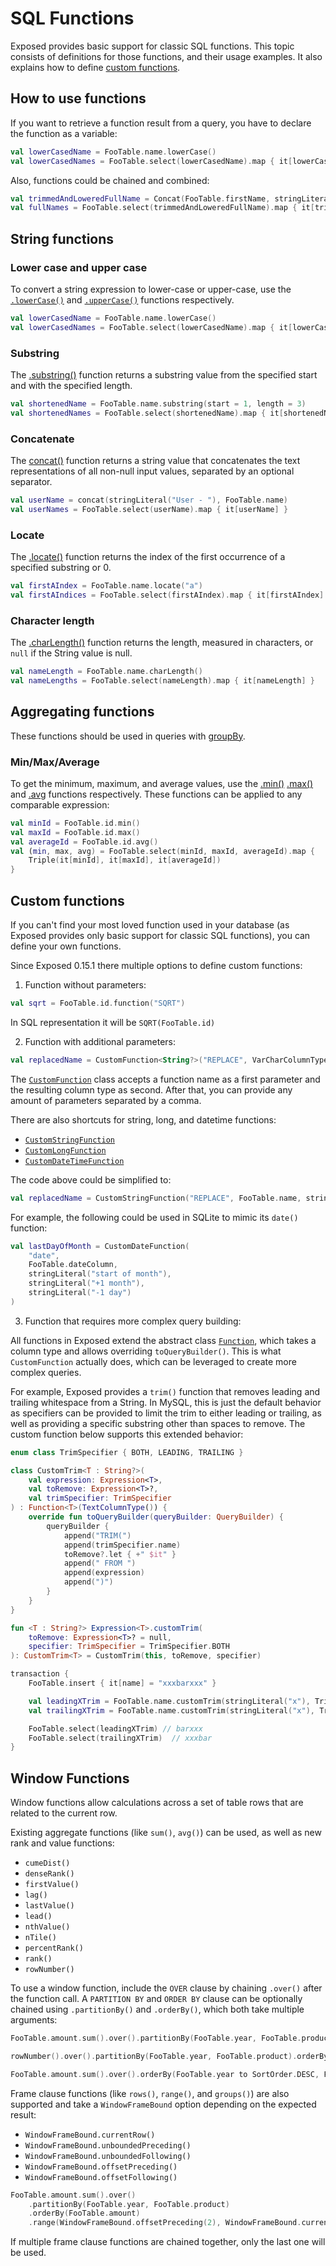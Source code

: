 <show-structure for="chapter,procedure" depth="2"/>

# SQL Functions

Exposed provides basic support for classic SQL functions. This topic consists of definitions for those functions, and their 
usage examples. It also explains how to define [custom functions](#custom-functions).

## How to use functions
If you want to retrieve a function result from a query, you have to declare the function as a variable:
```kotlin
val lowerCasedName = FooTable.name.lowerCase()
val lowerCasedNames = FooTable.select(lowerCasedName).map { it[lowerCasedName] }

``` 
Also, functions could be chained and combined:
```kotlin
val trimmedAndLoweredFullName = Concat(FooTable.firstName, stringLiteral(" "), FooTable.lastName).trim().lowerCase()
val fullNames = FooTable.select(trimmedAndLoweredFullName).map { it[trimmedAndLoweredFullName] }

```

## String functions
### Lower case and upper case
To convert a string expression to lower-case or upper-case, use the [`.lowerCase()`](https://jetbrains.github.io/Exposed/api/exposed-core/org.jetbrains.exposed.sql/lower-case.html)
and
[`.upperCase()`](https://jetbrains.github.io/Exposed/api/exposed-core/org.jetbrains.exposed.sql/upper-case.html)
functions respectively.

```kotlin
val lowerCasedName = FooTable.name.lowerCase()
val lowerCasedNames = FooTable.select(lowerCasedName).map { it[lowerCasedName] }

```
### Substring
The [.substring()](https://jetbrains.github.io/Exposed/api/exposed-core/org.jetbrains.exposed.sql/substring.html)
function returns a substring value from the specified start and with the specified length.

```kotlin
val shortenedName = FooTable.name.substring(start = 1, length = 3)
val shortenedNames = FooTable.select(shortenedName).map { it[shortenedName] }

```
### Concatenate
The [concat()](https://jetbrains.github.io/Exposed/api/exposed-core/org.jetbrains.exposed.sql/-i-sql-expression-builder/concat.html)
function returns a string value that concatenates the text representations of all non-null input values, separated by an optional separator.

```kotlin
val userName = concat(stringLiteral("User - "), FooTable.name)
val userNames = FooTable.select(userName).map { it[userName] }

```
### Locate
The [.locate()](https://jetbrains.github.io/Exposed/api/exposed-core/org.jetbrains.exposed.sql/locate.html)
function returns the index of the first occurrence of a specified substring or 0.

```kotlin
val firstAIndex = FooTable.name.locate("a")
val firstAIndices = FooTable.select(firstAIndex).map { it[firstAIndex] }

```
### Character length
The [.charLength()](https://jetbrains.github.io/Exposed/api/exposed-core/org.jetbrains.exposed.sql/char-length.html)
function returns the length, measured in characters, or `null` if the String value is null.

```kotlin
val nameLength = FooTable.name.charLength()
val nameLengths = FooTable.select(nameLength).map { it[nameLength] }

```

## Aggregating functions
These functions should be used in queries with [groupBy](DSL-Querying-data.topic#group-by).
### Min/Max/Average
To get the minimum, maximum, and average values, use the 
[.min()](https://jetbrains.github.io/Exposed/api/exposed-core/org.jetbrains.exposed.sql/min.html)
[.max()](https://jetbrains.github.io/Exposed/api/exposed-core/org.jetbrains.exposed.sql/max.html)
and [.avg](https://jetbrains.github.io/Exposed/api/exposed-core/org.jetbrains.exposed.sql/avg.html) functions
respectively. These functions can be applied to any comparable expression:

```kotlin
val minId = FooTable.id.min()
val maxId = FooTable.id.max()
val averageId = FooTable.id.avg()
val (min, max, avg) = FooTable.select(minId, maxId, averageId).map { 
    Triple(it[minId], it[maxId], it[averageId]) 
}

```

## Custom functions
If you can't find your most loved function used in your database (as Exposed provides only basic support for classic SQL functions), you can define your own functions.

Since Exposed 0.15.1 there multiple options to define custom functions:
1. Function without parameters:
```kotlin
val sqrt = FooTable.id.function("SQRT")
```
In SQL representation it will be `SQRT(FooTable.id)`

2. Function with additional parameters:
```kotlin
val replacedName = CustomFunction<String?>("REPLACE", VarCharColumnType(), FooTable.name, stringParam("foo"), stringParam("bar"))

``` 
The [`CustomFunction`](https://jetbrains.github.io/Exposed/api/exposed-core/org.jetbrains.exposed.sql/-custom-function/index.html)
class accepts a function name as a first parameter and the resulting column type as second. After that, you can provide any amount of parameters separated by a comma.

There are also shortcuts for string, long, and datetime functions:
* [`CustomStringFunction`](https://jetbrains.github.io/Exposed/api/exposed-core/org.jetbrains.exposed.sql/-custom-string-function.html)
* [`CustomLongFunction`](https://jetbrains.github.io/Exposed/api/exposed-core/org.jetbrains.exposed.sql/-custom-long-function.html)
* [`CustomDateTimeFunction`](https://jetbrains.github.io/Exposed/api/exposed-jodatime/org.jetbrains.exposed.sql.jodatime/-custom-date-time-function.html)

The code above could be simplified to:
```kotlin
val replacedName = CustomStringFunction("REPLACE", FooTable.name, stringParam("foo"), stringParam("bar"))

``` 
For example, the following could be used in SQLite to mimic its `date()` function:
```kotlin
val lastDayOfMonth = CustomDateFunction(
    "date",
    FooTable.dateColumn,
    stringLiteral("start of month"),
    stringLiteral("+1 month"),
    stringLiteral("-1 day")
)
```
3. Function that requires more complex query building:

All functions in Exposed extend the abstract class [`Function`](https://jetbrains.github.io/Exposed/api/exposed-core/org.jetbrains.exposed.sql/-function/index.html),
which takes a column type and allows overriding `toQueryBuilder()`. This is what `CustomFunction` actually does, 
which can be leveraged to create more complex queries.

For example, Exposed provides a `trim()` function that removes leading and trailing whitespace from a String. In MySQL,
this is just the default behavior as specifiers can be provided to limit the trim to either leading or trailing, as well
as providing a specific substring other than spaces to remove. The custom function below supports this extended behavior:

```kotlin
enum class TrimSpecifier { BOTH, LEADING, TRAILING }

class CustomTrim<T : String?>(
    val expression: Expression<T>,
    val toRemove: Expression<T>?,
    val trimSpecifier: TrimSpecifier
) : Function<T>(TextColumnType()) {
    override fun toQueryBuilder(queryBuilder: QueryBuilder) {
        queryBuilder {
            append("TRIM(")
            append(trimSpecifier.name)
            toRemove?.let { +" $it" }
            append(" FROM ")
            append(expression)
            append(")")
        }
    }
}

fun <T : String?> Expression<T>.customTrim(
    toRemove: Expression<T>? = null,
    specifier: TrimSpecifier = TrimSpecifier.BOTH
): CustomTrim<T> = CustomTrim(this, toRemove, specifier)

transaction {
    FooTable.insert { it[name] = "xxxbarxxx" }

    val leadingXTrim = FooTable.name.customTrim(stringLiteral("x"), TrimSpecifier.LEADING)
    val trailingXTrim = FooTable.name.customTrim(stringLiteral("x"), TrimSpecifier.TRAILING)

    FooTable.select(leadingXTrim) // barxxx
    FooTable.select(trailingXTrim)  // xxxbar
}

```

## Window Functions

Window functions allow calculations across a set of table rows that are related to the current row.

Existing aggregate functions (like `sum()`, `avg()`) can be used, as well as new rank and value functions:
* `cumeDist()`
* `denseRank()`
* `firstValue()`
* `lag()`
* `lastValue()`
* `lead()`
* `nthValue()`
* `nTile()`
* `percentRank()`
* `rank()`
* `rowNumber()`

To use a window function, include the `OVER` clause by chaining `.over()` after the function call. A `PARTITION BY` and 
`ORDER BY` clause can be optionally chained using `.partitionBy()` and `.orderBy()`, which both take multiple arguments:
```kotlin
FooTable.amount.sum().over().partitionBy(FooTable.year, FooTable.product).orderBy(FooTable.amount)

rowNumber().over().partitionBy(FooTable.year, FooTable.product).orderBy(FooTable.amount)

FooTable.amount.sum().over().orderBy(FooTable.year to SortOrder.DESC, FooTable.product to SortOrder.ASC_NULLS_FIRST)
```
Frame clause functions (like `rows()`, `range()`, and `groups()`) are also supported and take a `WindowFrameBound` option 
depending on the expected result:
* `WindowFrameBound.currentRow()`
* `WindowFrameBound.unboundedPreceding()`
* `WindowFrameBound.unboundedFollowing()`
* `WindowFrameBound.offsetPreceding()`
* `WindowFrameBound.offsetFollowing()`
```kotlin
FooTable.amount.sum().over()
    .partitionBy(FooTable.year, FooTable.product)
    .orderBy(FooTable.amount)
    .range(WindowFrameBound.offsetPreceding(2), WindowFrameBound.currentRow())
```

<note>
If multiple frame clause functions are chained together, only the last one will be used.
</note>
